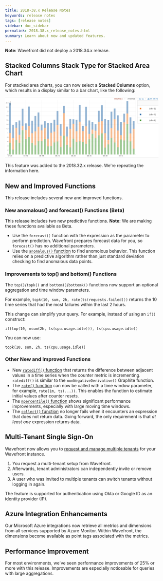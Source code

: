 ```yaml
---
title: 2018-38.x Release Notes
keywords: release notes
tags: [release notes]
sidebar: doc_sidebar
permalink: 2018.38.x_release_notes.html
summary: Learn about new and updated features.
---
```

**Note:** Wavefront did not deploy a 2018.34.x release.

## Stacked Columns Stack Type for Stacked Area Chart

For stacked area charts, you can now select a **Stacked Columns** option, which results in a display similar to a bar chart, like the following:

![stacked column](images/stacked_columns.png)

This feature was added to the 2018.32.x release. We're repeating the information here.

## New and Improved Functions
This release includes several new and improved functions.

### New anomalous() and forecast() Functions (Beta)

This release includes two new predictive functions.
**Note:** We are making these functions available as Beta.
* Use the `forecast()` function with the expression as the parameter to perform prediction. Wavefront prepares forecast data for you, so `forecast()` has no additional parameters.
* Use the [`anomalous()` function](ts_anomalous.html) to find anomolous behavior. This function relies on a predictive algorithm rather than just standard deviation checking to find anomalous data points.

### Improvements to top() and bottom() Functions

The `top()`/`topk()` and `bottom()`/`bottomk()` functions now support an optional aggregation and time window parameters.

For example, `topk(10, sum, 2h, rate(ts(requests.failed)))` returns the 10 time series that had the most failures within the last 2 hours.

This change can simplify your query. For example, instead of using an `if()` construct:
```
if(top(10, msum(2h, ts(cpu.usage.idle))), ts(cpu.usage.idle))
```
You can now use:
```
topk(10, sum, 2h, ts(cpu.usage.idle))
```

### Other New and Improved Functions

* New [`ratediff()` function](ts_ratediff.html) that returns the difference between adjacent values in a time series when the counter metric is incrementing. `ratediff()` is similar to the `nonNegativeDerivative()` Graphite function.
* The  [`rate()` function](ts_rate.html) can now be called with a time window parameter, for example, `rate(1m, ts(...))`. This enables the function to estimate initial values after counter resets.
* The [`mpercentile()` function](ts_mpercentile.html) shows significant performance improvements, especially with large moving time windows.
* The [`collect()` function](ts_collect.html) no longer fails when it encounters an expression that does not return data. Going forward, the only requirement is that *at least one* expression returns data.

## Multi-Tenant Single Sign-On

Wavefront now allows you to [request and manage multiple tenants](authentication.html) for your Wavefront instance.
1. You request a multi-tenant setup from Wavefront.
2. Afterwards, tenant administrators can independently invite or remove users.
3. A user who was invited to multiple tenants can switch tenants without logging in again.

The feature is supported for authentication using Okta or Google ID as an identity provider (IP).

## Azure Integration Enhancements

Our Microsoft Azure integrations now retrieve all metrics and dimensions from all services supported by Azure Monitor. Within Wavefront, the dimensions become available as point tags associated with the metrics.

## Performance Improvement

For most environments, we've seen performance improvements of 25% or more with this release. Improvements are especially noticeable for queries with large aggregations.
